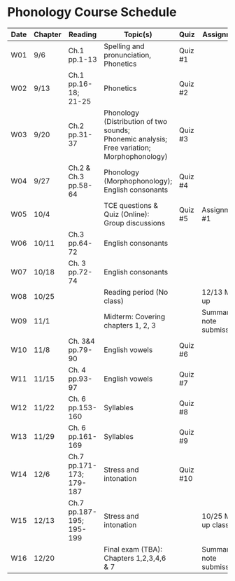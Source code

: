 # Phonology Course Schedule

| Date  | Chapter | Reading       | Topic(s)                                | Quiz         | Assignments                    |
|-------|---------|---------------|-----------------------------------------|--------------|--------------------------------|
| W01   | 9/6     | Ch.1 pp.1-13  | Spelling and pronunciation, Phonetics   | Quiz #1      |                                |
| W02   | 9/13    | Ch.1 pp.16-18;<br>21-25 | Phonetics                       | Quiz #2      |                                |
| W03   | 9/20    | Ch.2 pp.31-37 | Phonology (Distribution of two sounds;<br>Phonemic analysis; Free variation;<br>Morphophonology) | Quiz #3      |                                |
| W04   | 9/27    | Ch.2 & Ch.3<br>pp.58-64 | Phonology (Morphophonology);<br>English consonants               | Quiz #4      |                                |
| W05   | 10/4    |               | TCE questions & Quiz (Online):<br>Group discussions               | Quiz #5      | Assignment #1                 |
| W06   | 10/11   | Ch.3 pp.64-72 | English consonants                     |              |                                |
| W07   | 10/18   | Ch. 3 pp.72-74| English consonants                     |              |                                |
| W08   | 10/25   |               | Reading period (No class)               |              | 12/13 Make-up                 |
| W09   | 11/1    |               | Midterm: Covering chapters 1, 2, 3      |              | Summary note submission#1     |
| W10   | 11/8    | Ch. 3&4<br>pp.79-90 | English vowels                      | Quiz #6      |                                |
| W11   | 11/15   | Ch. 4 pp.93-97| English vowels                         | Quiz #7      |                                |
| W12   | 11/22   | Ch. 6 pp.153-160 | Syllables                             | Quiz #8      |                                |
| W13   | 11/29   | Ch. 6 pp.161-169 | Syllables                             | Quiz #9      |                                |
| W14   | 12/6    | Ch.7 pp.171-173;<br>179-187 | Stress and intonation      | Quiz #10     |                                |
| W15   | 12/13   | Ch.7 pp.187-195;<br>195-199 | Stress and intonation      |              | 10/25 Make-up class           |
| W16   | 12/20   |               | Final exam (TBA): Chapters 1,2,3,4,6 & 7|              | Summary note submission#2     |
